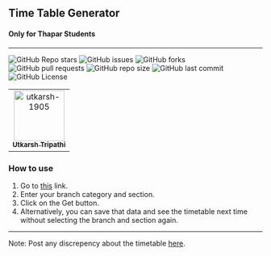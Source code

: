 ## Time Table Generator

#### Only for Thapar Students

---

![GitHub Repo stars](https://img.shields.io/github/stars/utkarsh-1905/time-table?style=social)
![GitHub issues](https://img.shields.io/github/issues/utkarsh-1905/time-table)
![GitHub forks](https://img.shields.io/github/forks/utkarsh-1905/time-table?style=social)
![GitHub pull requests](https://img.shields.io/github/issues-pr/utkarsh-1905/time-table)
![GitHub repo size](https://img.shields.io/github/repo-size/utkarsh-1905/time-table)
![GitHub last commit](https://img.shields.io/github/last-commit/utkarsh-1905/time-table)
![GitHub License](https://img.shields.io/github/license/utkarsh-1905/time-table)

<!-- readme: contributors -start -->
<table>
<tr>
    <td align="center">
        <a href="https://github.com/utkarsh-1905">
            <img src="https://avatars.githubusercontent.com/u/83540694?v=4" width="100;" alt="utkarsh-1905"/>
            <br />
            <sub><b>Utkarsh Tripathi</b></sub>
        </a>
    </td></tr>
</table>
<!-- readme: contributors -end -->

### How to use

1. Go to [this](https://timetable.mlsctiet.com) link.
2. Enter your branch category and section.
3. Click on the Get button.
4. Alternatively, you can save that data and see the timetable next time without selecting the branch and section again.

---

Note: Post any discrepency about the timetable [here](https://github.com/utkarsh-1905/time-table/discussions/12).
